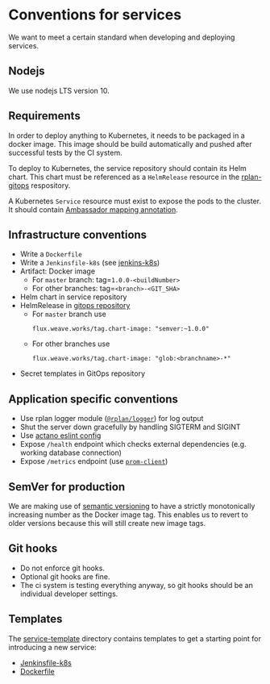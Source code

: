 # Conventions for services

We want to meet a certain standard when developing and deploying services.

## Nodejs

We use nodejs LTS version 10.

## Requirements

In order to deploy anything to Kubernetes, it needs to be packaged in a docker image.
This image should be build automatically and pushed after successful tests by the CI system.

To deploy to Kubernetes, the service repository should contain its Helm chart.
This chart must be referenced as a `HelmRelease` resource in the [rplan-gitops](https://github.com/actano/rplan-gitops) respository.

A Kubernetes `Service` resource must exist to expose the pods to the cluster.
It should contain [Ambassador mapping annotation](https://www.getambassador.io/reference/mappings/).

## Infrastructure conventions

* Write a `Dockerfile`
* Write a `Jenkinsfile-k8s` (see [jenkins-k8s](https://github.com/actano/jenkins-k8s))
* Artifact: Docker image
    * For `master` branch: tag=`1.0.0-<buildNumber>`
    * For other branches: tag=`<branch>-<GIT_SHA>`
* Helm chart in service repository
* HelmRelease in [gitops repository](https://github.com/actano/rplan-gitops)
    * For `master` branch use
        ```
        flux.weave.works/tag.chart-image: "semver:~1.0.0"
        ```
    * For other branches use
        ```
        flux.weave.works/tag.chart-image: "glob:<branchname>-*"
        ```
* Secret templates in GitOps repository

## Application specific conventions

* Use rplan logger module ([`@rplan/logger`](https://github.com/actano/rplan-logger)) for log output
* Shut the server down gracefully by handling SIGTERM and SIGINT
* Use [actano eslint config](https://github.com/actano/javascript)
* Expose `/health` endpoint which checks external dependencies (e.g. working database connection)
* Expose `/metrics` endpoint (use [`prom-client`](https://www.npmjs.com/package/prom-client))

## SemVer for production

We are making use of [semantic versioning](https://semver.org/) to have a strictly monotonically increasing number as the Docker image tag.
This enables us to revert to older versions because this will still create new image tags.

## Git hooks 

* Do not enforce git hooks. 
* Optional git hooks are fine.
* The ci system is testing everything anyway, so git hooks should be an individual developer settings.

## Templates

The [service-template](./service-template) directory contains templates to get a starting point for
introducing a new service:
* [Jenkinsfile-k8s](./service-template/Jenkinsfile-k8s)
* [Dockerfile](./service-template/Dockerfile)
